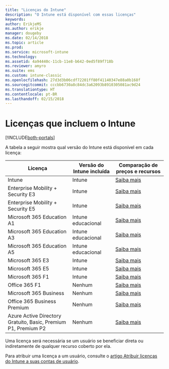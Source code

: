 ```yaml
---
title: "Licenças do Intune"
description: "O Intune está disponível com essas licenças"
keywords: 
author: ErikjeMS
ms.author: erikje
manager: dougeby
ms.date: 02/14/2018
ms.topic: article
ms.prod: 
ms.service: microsoft-intune
ms.technology: 
ms.assetid: 4a94440c-11cb-11e8-b642-0ed5f89f718b
ms.reviewer: amyro
ms.suite: ems
ms.custom: intune-classic
ms.openlocfilehash: 27d3d3b06cdf72201ff80f41140347e88a0b168f
ms.sourcegitcommit: cccbb6730a8c84dc3a62093b8910305081ac9d24
ms.translationtype: HT
ms.contentlocale: pt-BR
ms.lasthandoff: 02/15/2018
---
```

# <a name="licenses-that-include-intune"></a>Licenças que incluem o Intune

[!INCLUDE[both-portals](./includes/note-for-both-portals.md)]

A tabela a seguir mostra qual versão do Intune está disponível em cada licença:

| Licença | Versão do Intune incluída | Comparação de preços e recursos |
|-----------------------------------------------------------------------|-------------------------------------------------------------|---|
| Intune | Intune | [Saiba mais](https://www.microsoft.com/en-us/cloud-platform/microsoft-intune-pricing) |
| Enterprise Mobility + Security E3 | Intune | [Saiba mais](https://www.microsoft.com/en-us/cloud-platform/microsoft-intune-pricing) |
| Enterprise Mobility + Security E5 | Intune | [Saiba mais](https://www.microsoft.com/en-us/cloud-platform/microsoft-intune-pricing) |
| Microsoft 365 Education A1 | Intune educacional | [Saiba mais](https://www.microsoft.com/en-us/education/buy-license/microsoft365/default.aspx#) |
| Microsoft 365 Education A3 | Intune educacional | [Saiba mais](https://www.microsoft.com/en-us/education/buy-license/microsoft365/default.aspx#) |
| Microsoft 365 Education A5 | Intune educacional | [Saiba mais](https://www.microsoft.com/en-us/education/buy-license/microsoft365/default.aspx#) |
| Microsoft 365 E3 | Intune | [Saiba mais](https://www.microsoft.com/en-US/microsoft-365/enterprise) |
| Microsoft 365 E5 | Intune | [Saiba mais](https://www.microsoft.com/en-US/microsoft-365/enterprise) |
| Microsoft 365 F1 | Intune | [Saiba mais](https://www.microsoft.com/en-us/microsoft-365/enterprise/firstline) |
| Office 365 F1 | Nenhum | [Saiba mais](https://www.microsoft.com/en-us/microsoft-365/enterprise/firstline) |
| Microsoft 365 Business | Nenhum | [Saiba mais](https://www.microsoft.com/en-us/microsoft-365/business) |
| Office 365 Business Premium | Nenhum | [Saiba mais](https://www.microsoft.com/en-us/microsoft-365/business) |
| Azure Active Directory Gratuito, Basic, Premium P1, Premium P2 | Nenhum | [Saiba mais](https://azure.microsoft.com/en-us/pricing/details/active-directory/) |

Uma licença será necessária se um usuário se beneficiar direta ou indiretamente de qualquer recurso coberto por ela.

Para atribuir uma licença a um usuário, consulte o [artigo Atribuir licenças do Intune a suas contas de usuário](licenses-assign.md).

